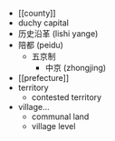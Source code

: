 - [[county]]
- duchy capital
- 历史沿革 (lishi yange)
- 陪都 (peidu)
    - 五京制
        - 中京 (zhongjing)
- [[prefecture]]
- territory
    - contested territory
- village...
    - communal land
    - village level
